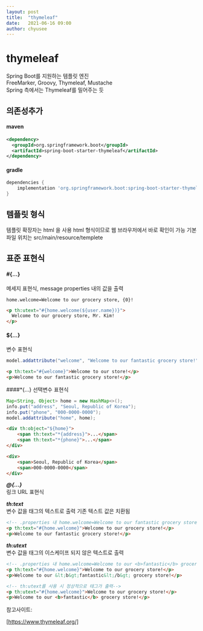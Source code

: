 ```yaml
---
layout: post
title:  "thymeleaf"
date:   2021-06-16 09:00
author: chyusee
---
```


# thymeleaf
Spring Boot를 지원하는 템플릿 엔진<br>
FreeMarker, Groovy, Thymeleaf, Mustache<br>
Spring 측에서는 Thymeleaf를 밀어주는 듯 


## 의존성추가
#### maven
```xml
<dependency>
  <groupId>org.springframework.boot</groupId>
  <artifactId>spring-boot-starter-thymeleaf</artifactId>
</dependency>
```

#### gradle
```gradle
dependencies {
    implementation 'org.springframework.boot:spring-boot-starter-thymeleaf'
}
```


## 템플릿 형식
템플릿 확장자는 html 을 사용
html 형식이므로 웹 브라우저에서 바로 확인이 가능
기본 파일 위치는 src/main/resource/templete


## 표준 표현식
#### #{...}
메세지 표현식, message properties 내의 값을 출력 
```properties
home.welcome=Welcome to our grocery store, {0}!
```
```html
<p th:utext="#{home.welcome(${user.name})}">
  Welcome to our grocery store, Mr. Kim!
</p>
```


#### ${...}
변수 표현식
```java
model.addattribute("welcome", "Welcome to our fantastic grocery store!");
```
```html
<p th:text="#{welcome}">Welcome to our store!</p>
<p>Welcome to our fantastic grocery store!</p>
```

####*{...}</b>
선택변수 표현식
```java
Map<String, Object> home = new HashMap<>();
info.put("address", "Seoul, Republic of Korea");
info.put("phone", "000-0000-0000");
model.addattribute("home", home);
```
```html
<div th:object="${home}">
    <span th:text="*{address}">...</span>
    <span th:text="*{phone}">...</span>
</div>

<div>
    <span>Seoul, Republic of Korea</span>
    <span>000-0000-0000</span>
</div>
```

***@{...}***<br>
링크 URL 표현식


***th:text***<br>
변수 값을 태그의 텍스트로 출력
기존 텍스트 값은 치환됨

```html
<!-- .properties 내 home.welcome=Welcome to our fantastic grocery store! 이면 아래와 같이 출력 -->
<p th:text="#{home.welcome}">Welcome to our grocery store!</p>
<p>Welcome to our fantastic grocery store!</p>

```

***th:utext***<br>
변수 값을 태그의 이스케이프 되지 않은 텍스트로 출력

```html
<!-- .properties 내 home.welcome=Welcome to our <b>fantastic</b> grocery store! 이면 태그가 이스케이프되어 아래와 같이 출력-->
<p th:text="#{home.welcome}">Welcome to our grocery store!</p>
<p>Welcome to our &lt;b&gt;fantastic&lt;/b&gt; grocery store!</p>

<!-- th:utext를 사용 시 정상적으로 태그가 출력-->
<p th:utext="#{home.welcome}">Welcome to our grocery store!</p>
<p>Welcome to our <b>fantastic</b> grocery store!</p>

```



참고사이트: 

[https://www.thymeleaf.org/]
